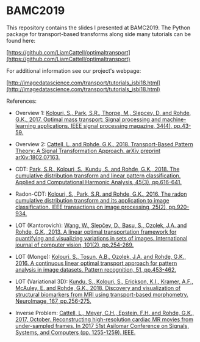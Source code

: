 # BAMC2019

This repository contains the slides I presented at BAMC2019. The Python package for transport-based transforms along side many tutorials can be found here:

[https://github.com/LiamCattell/optimaltransport](https://github.com/LiamCattell/optimaltransport)

For additional information see our project's webpage: 

[http://imagedatascience.com/transport/tutorials_isbi18.html](http://imagedatascience.com/transport/tutorials_isbi18.html)


References:

* Overview 1: [Kolouri, S., Park, S.R., Thorpe, M., Slepcev, D. and Rohde, G.K., 2017. Optimal mass transport: Signal processing and machine-learning applications. IEEE signal processing magazine, 34(4), pp.43-59.](https://ieeexplore.ieee.org/document/7974883)

* Overview 2: [Cattell, L. and Rohde, G.K., 2018. Transport-Based Pattern Theory: A Signal Transformation Approach. arXiv preprint arXiv:1802.07163.](https://arxiv.org/pdf/1802.07163.pdf)

* CDT: [Park, S.R., Kolouri, S., Kundu, S. and Rohde, G.K., 2018. The cumulative distribution transform and linear pattern classification. Applied and Computational Harmonic Analysis, 45(3), pp.616-641.](https://www.sciencedirect.com/science/article/pii/S1063520317300076)

* Radon-CDT: [Kolouri, S., Park, S.R. and Rohde, G.K., 2016. The radon cumulative distribution transform and its application to image classification. IEEE transactions on image processing, 25(2), pp.920-934.](https://ieeexplore.ieee.org/document/7358128)

* LOT (Kantorovich): [Wang, W., Slepčev, D., Basu, S., Ozolek, J.A. and Rohde, G.K., 2013. A linear optimal transportation framework for quantifying and visualizing variations in sets of images. International journal of computer vision, 101(2), pp.254-269.](https://link.springer.com/article/10.1007/s11263-012-0566-z)

* LOT (Monge): [Kolouri, S., Tosun, A.B., Ozolek, J.A. and Rohde, G.K., 2016. A continuous linear optimal transport approach for pattern analysis in image datasets. Pattern recognition, 51, pp.453-462.](https://www.sciencedirect.com/science/article/abs/pii/S0031320315003507)

* LOT (Variational 3D): [Kundu, S., Kolouri, S., Erickson, K.I., Kramer, A.F., McAuley, E. and Rohde, G.K., 2018. Discovery and visualization of structural biomarkers from MRI using transport-based morphometry. NeuroImage, 167, pp.256-275.](https://www.sciencedirect.com/science/article/pii/S1053811917309151)

* Inverse Problem: [Cattell, L., Meyer, C.H., Epstein, F.H. and Rohde, G.K., 2017, October. Reconstructing high-resolution cardiac MR movies from under-sampled frames. In 2017 51st Asilomar Conference on Signals, Systems, and Computers (pp. 1255-1259). IEEE.](https://ieeexplore.ieee.org/abstract/document/8335553)
